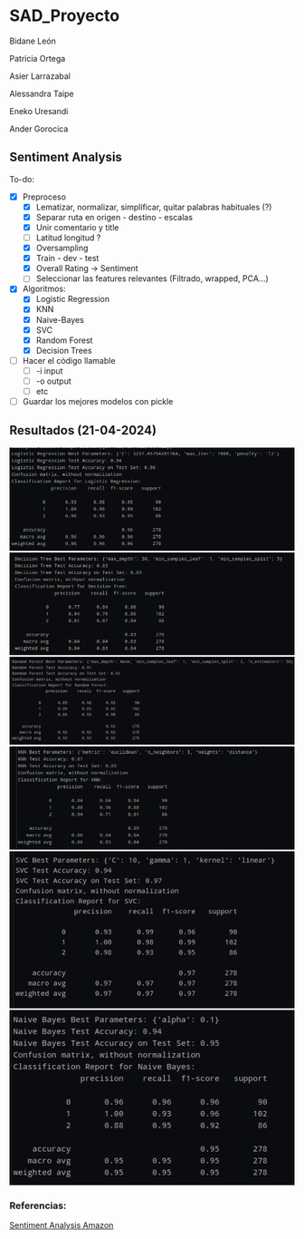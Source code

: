 # SAD_Proyecto

Bidane León

Patricia Ortega

Asier Larrazabal 

Alessandra Taipe

Eneko Uresandi

Ander Gorocica

## Sentiment Analysis
To-do:
- [x] Preproceso
  - [x] Lematizar, normalizar, simplificar, quitar palabras habituales (?)
  - [x] Separar ruta en origen - destino - escalas
  - [x] Unir comentario y title
  - [ ] Latitud longitud ?
  - [x] Oversampling
  - [x] Train - dev - test
  - [x] Overall Rating -> Sentiment
  - [ ] Seleccionar las features relevantes (Filtrado, wrapped, PCA...)
- [x] Algoritmos:
  - [x] Logistic Regression
  - [x] KNN
  - [x] Naive-Bayes
  - [x] SVC
  - [x] Random Forest
  - [x] Decision Trees
- [ ] Hacer el código llamable
  - [ ] -i input
  - [ ] -o output
  - [ ] etc
- [ ] Guardar los mejores modelos con pickle

## Resultados (21-04-2024)
![Logistic Regression](/images/lr.png)
![Decision Tree](/images/dt.png)
![Random Forest](/images/rf.png)
![KNN](/images/knn.png)
![SVC](/images/svc.png)
![Naive Bayes](/images/nb.png)

### Referencias:
[Sentiment Analysis Amazon](https://www.kaggle.com/code/soniaahlawat/sentiment-analysis-amazon-review#Review-Text-Word-Count-Distribution)
